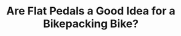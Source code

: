 ---
layout: community
category: community
title: "Are Flat Pedals a Good Idea for a Bikepacking Bike?"
description: "I'm building up my bikepacking bike was thinking about trying flat pedals. I imagine it's a personal preference thing but any recommendations? I've been using relatively cheap Shimano M424s for 20+ years and have been happy with them but thought I'd try some flats. I can't believe how expensive some of the flat pedal are though, wow!"
isTopLevel: false
isSingleLevel: false
isArticle: false
datePublished: 2022-06-17 13:01:00 +0300
dateModified: 2022-06-17 13:01:00 +0300
published: false
---